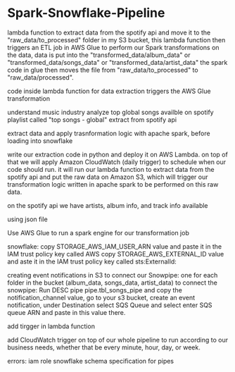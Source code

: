 # Spark-Snowflake-Pipeline

lambda function to extract data from the spotify api and move it to the "raw_data/to_processed" folder in my S3 bucket, this lambda function then triggers an ETL job in AWS Glue to perform our Spark transformations on the data, data is put into the "transformed_data/album_data" or "transformed_data/songs_data" or "transformed_data/artist_data" the spark code in glue then moves the file from "raw_data/to_processed" to "raw_data/processed".

code inside lambda function for data extraction triggers the AWS Glue transformation

understand music industry
analyze top global songs availble on spotify playlist called "top songs - global"
extract from spotify api

extract data and apply trasnformation logic with apache spark, before loading into snowflake

write our extraction code in python and deploy it on AWS Lambda. on top of that we will apply Amazon CloudWatch (daily trigger) to schedule when our code should run. it will run our lambda function to extract data from the spotify api and put the raw data on Amazon S3, which will trigger our transformation logic written in apache spark to be performed on this raw data.



on the spotify api we have artists, album info, and track info available

using json file

Use AWS Glue to run a spark engine for our transformation job


snowflake:
copy STORAGE_AWS_IAM_USER_ARN value and paste it in the IAM trust policy key called AWS
copy STORAGE_AWS_EXTERNAL_ID value and aste it in the IAM trust policy key called sts:ExternalId:

creating event notifications in S3 to connect our Snowpipe: one for each folder in the bucket (album_data, songs_data, artist_data)
to connect the snowpipe: Run DESC pipe pipe.tbl_songs_pipe and copy the notification_channel value, go to your s3 bucket, create an event notification, under Destination select SQS Queue and select enter SQS queue ARN and paste in this value there.

add tirgger in lambda function

add CloudWatch trigger on top of our whole pipeline to run according to our business needs, whether that be every minute, hour, day, or week.

errors:
iam role
snowflake schema specification for pipes
